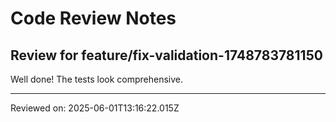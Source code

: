 # Code Review Notes

## Review for feature/fix-validation-1748783781150

Well done! The tests look comprehensive.

---
Reviewed on: 2025-06-01T13:16:22.015Z